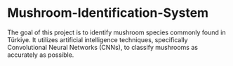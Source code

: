 # Mushroom-Identification-System
The goal of this project is to identify mushroom species commonly found in Türkiye. It utilizes artificial intelligence techniques, specifically Convolutional Neural Networks (CNNs), to classify mushrooms as accurately as possible. 
